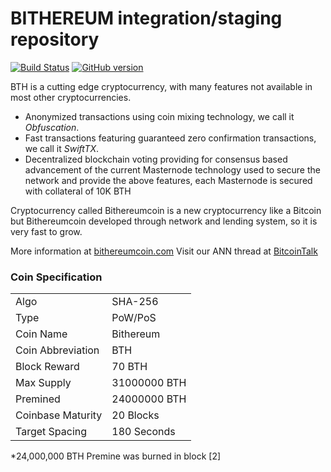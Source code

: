 BITHEREUM integration/staging repository
=====================================

[![Build Status](https://travis-ci.org/BTH-Project/BTH.svg?branch=master)](https://travis-ci.org/BTH-Project/BTH) [![GitHub version](https://badge.fury.io/gh/BTH-Project%2FBTH.svg)](https://badge.fury.io/gh/BTH-Project%2FBTH)

BTH is a cutting edge cryptocurrency, with many features not available in most other cryptocurrencies.
- Anonymized transactions using coin mixing technology, we call it _Obfuscation_.
- Fast transactions featuring guaranteed zero confirmation transactions, we call it _SwiftTX_.
- Decentralized blockchain voting providing for consensus based advancement of the current Masternode
  technology used to secure the network and provide the above features, each Masternode is secured
  with collateral of 10K BTH
  
Cryptocurrency called Bithereumcoin is a new cryptocurrency like a Bitcoin but Bithereumcoin developed through network and lending system, so it is very fast to grow.

More information at [bithereumcoin.com](https://www.bithereumcoin.com) Visit our ANN thread at [BitcoinTalk](#)

### Coin Specification
<table>
<tr><td>Algo</td><td>SHA-256</td></tr>
<tr><td>Type</td><td>PoW/PoS</td></tr>
<tr><td>Coin Name</td><td>Bithereum</td></tr>
<tr><td>Coin Abbreviation</td><td>BTH</td></tr>
<tr><td>Block Reward</td><td>70 BTH</td></tr>
<tr><td>Max Supply</td><td>31000000 BTH</td></tr>
<tr><td>Premined</td><td>24000000 BTH</td></tr>
<tr><td>Coinbase Maturity</td><td>20 Blocks</td></tr>
<tr><td>Target Spacing</td><td>180 Seconds</td></tr>
</table>

*24,000,000 BTH Premine was burned in block [2]
